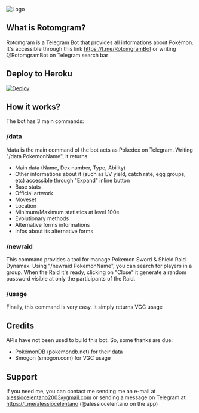 ![Logo](assets/logo.png)

## What is Rotomgram?
Rotomgram is a Telegram Bot that provides all informations about Pokémon. It's accessible through this link https://t.me/RotomgramBot or writing @RotomgramBot on Telegram search bar

## Deploy to Heroku
[![Deploy](https://www.herokucdn.com/deploy/button.svg)](https://heroku.com/deploy?template/https://github.com/amritraj2008/pokedex)

## How it works?
The bot has 3 main commands:

### /data
/data is the main command of the bot acts as Pokedex on Telegram. Writing "/data PokemonName", it returns:
* Main data (Name, Dex number, Type, Ability)
* Other informations about it (such as EV yield, catch rate, egg groups, etc) accessible through "Expand" inline button
* Base stats
* Official artwork
* Moveset
* Location
* Minimum/Maximum statistics at level 100e
* Evolutionary methods
* Alternative forms informations
* Infos about its alternative forms

### /newraid
This command provides a tool for manage Pokemon Sword & Shield Raid Dynamax. Using "/newraid PokemonName", you can search for players in a group. When the Raid it's ready, clicking on "Close" it generate a random password visible at only the participants of the Raid.

### /usage
Finally, this command is very easy. It simply returns VGC usage

## Credits
APIs have not been used to build this bot. So, some thanks are due:
* PokémonDB (pokemondb.net) for their data
* Smogon (smogon.com) for VGC usage

## Support
If you need me, you can contact me sending me an e-mail at alessiocelentano2003@gmail.com or sending a message on Telegram at https://t.me/alessiocelentano (@alessiocelentano on the app)
